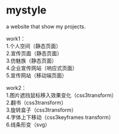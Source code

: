 # mystyle
a website that show my projects.

work1：<br/>
1.个人空间（静态页面）<br/>
2.宣传页面（静态页面）<br/>
3.仿魅族（静态页面）<br/>
4.企业宣传网站（响应式页面）<br/>
5.宣传网站（移动端页面）<br/>

work2：<br/>
1.图片遮挡鼠标移入效果变化（css3transform）<br/>
2.翻书（css3transform）<br/>
3.旋转盒子（css3transform）<br/>
4.字体上下移动（css3keyframes transform）<br/>
6.线条形变（svg）<br/>
